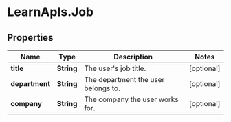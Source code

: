 # LearnApIs.Job

## Properties
Name | Type | Description | Notes
------------ | ------------- | ------------- | -------------
**title** | **String** | The user&#x27;s job title. | [optional] 
**department** | **String** | The department the user belongs to. | [optional] 
**company** | **String** | The company the user works for. | [optional] 
